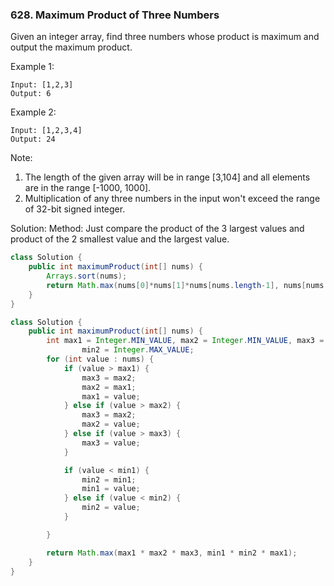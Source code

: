 ### 628. Maximum Product of Three Numbers

Given an integer array, find three numbers whose product is maximum and output the maximum product.

Example 1:
```
Input: [1,2,3]
Output: 6
``` 

Example 2:
```
Input: [1,2,3,4]
Output: 24
``` 

Note:

1. The length of the given array will be in range [3,104] and all elements are in the range [-1000, 1000].
2. Multiplication of any three numbers in the input won't exceed the range of 32-bit signed integer.

Solution:
Method: Just compare the product of the 3 largest values and product of the 2 smallest value and the largest value.

```java
class Solution {
    public int maximumProduct(int[] nums) {
        Arrays.sort(nums);
        return Math.max(nums[0]*nums[1]*nums[nums.length-1], nums[nums.length-3]*nums[nums.length-2]*nums[nums.length-1]);
    }
}
```

```java
class Solution {
    public int maximumProduct(int[] nums) {
        int max1 = Integer.MIN_VALUE, max2 = Integer.MIN_VALUE, max3 = Integer.MIN_VALUE, min1 = Integer.MAX_VALUE,
                min2 = Integer.MAX_VALUE;
        for (int value : nums) {
            if (value > max1) {
                max3 = max2;
                max2 = max1;
                max1 = value;
            } else if (value > max2) {
                max3 = max2;
                max2 = value;
            } else if (value > max3) {
                max3 = value;
            }

            if (value < min1) {
                min2 = min1;
                min1 = value;
            } else if (value < min2) {
                min2 = value;
            }

        }

        return Math.max(max1 * max2 * max3, min1 * min2 * max1);
    }
}
```